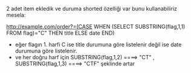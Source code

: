 2 adet item ekledik ve duruma  shorted özelliği var bunu kullanabiliriz mesela:


http://example.com/order?=(CASE WHEN (SELECT SUBSTRING(flag,1,1) FROM flag)="C" THEN title ELSE date END)

- eğer flagın 1. harfi C ise title durumuna göre listelenir  değil ise date durumuna göre listelenir.
- ve her doğru harf için SUBSTRING(flag,1,2) ====> "CT" , SUBSTRING(flag,1,3) ====> "CTF" şeklinde artar 
